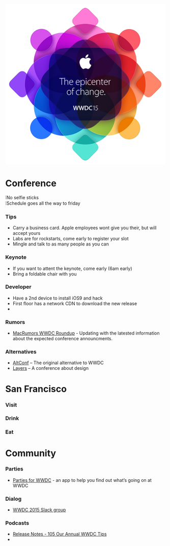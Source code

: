 <p align="center">
  <img src="wwdc.png" />
</p>

# Conference
❕No selfie sticks   
❕Schedule goes all the way to friday

### Tips
 - Carry a business card. Apple employees wont give you their, but will accept yours
 - Labs are for rockstarts, come early to register your slot
 - Mingle and talk to as many people as you can

### Keynote
 - If you want to attent the keynote, come early (6am early)
 - Bring a foldable chair with you

### Developer
 - Have a 2nd device to install iOS9 and hack
 - First floor has a network CDN to download the new release
 - 
 
### Rumors
 - [MacRumors WWDC Roundup](http://www.macrumors.com/roundup/wwdc/) - Updating with the latested information about the expected conference announcments.

### Alternatives
 - [AltConf](http://altconf.com/) – The original alternative to WWDC
 - [Layers](http://bringyourlayers.com/) – A conference about design

# San Francisco

### Visit

### Drink

### Eat

# Community

### Parties
 - [Parties for WWDC](https://itunes.apple.com/us/app/parties-for-wwdc/id879924066?mt=8) - an app to help you find out what’s going on at WWDC

### Dialog
 - [WWDC 2015 Slack group](https://polar-refuge-3698.herokuapp.com)

### Podcasts
 - [Release Notes - 105 Our Annual WWDC Tips](http://releasenotes.tv/105-our-annual-wwdc-tips/)
 - 
